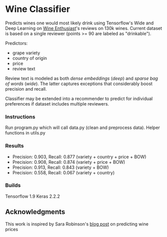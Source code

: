 # Wine Classifier
Predicts wines one would most likely drink using Tensorflow's Wide and Deep Learning on [Wine Enthusiast](https://www.kaggle.com/zynicide/wine-reviews)'s reviews on 130k wines. 
Current dataset is based on a single reviewer (points >= 90 are labeled as "drinkable"). 

Predictors:
* grape variety
* country of origin
* price
* review text

Review text is modeled as both _dense embeddings_ (*deep*) and _sparse bag of words_ (*wide*). The latter captures exceptions that considerably boost precision and recall.

Classifier may be extended into a recommender to predict for individual preferences if dataset includes multiple reviewers.

### Instructions
Run program.py which will call data.py (clean and preprocess data). Helper functions in utils.py

### Results
* Precision: 0.903, Recall: 0.877 (variety + country + price + BOW)
* Precision: 0.908, Recall: 0.874 (variety + price + BOW)
* Precision: 0.913, Recall: 0.843 (variety + BOW)
* Precision: 0.558, Recall: 0.067 (variety + country)

### Builds
Tensorflow 1.9
Keras 2.2.2

## Acknowledgments
This work is inspired by Sara Robinson's [blog post](https://medium.com/tensorflow/predicting-the-price-of-wine-with-the-keras-functional-api-and-tensorflow-a95d1c2c1b03) on predicting wine prices
